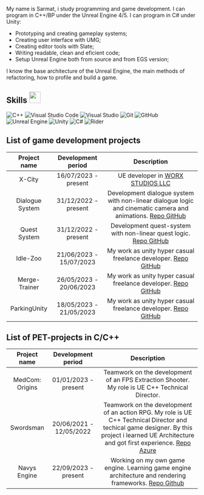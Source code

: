 My name is Sarmat, i study programming and game development.
I can program in C++/BP under the Unreal Engine 4/5.
I can program in C# under Unity:
* Prototyping and creating gameplay systems;
* Creating user interface with UMG;
* Creating editor tools with Slate;
* Writing readable, clean and eficient code;
* Setup Unreal Engine both from source and from EGS version;

I know the base architecture of the Unreal Engine, the main methods of refactoring,
how to profile and build a game.

## Skills <img src="https://user-images.githubusercontent.com/34418187/202911895-f5e9690b-9772-4c3a-8ba6-d6ad2039e3b4.gif" width="30px">
<img alt="C++" src="https://img.shields.io/badge/c++-%2300599C.svg?style=for-the-badge&logo=c%2B%2B&logoColor=white"/> <img alt="Visual Studio Code" src="https://img.shields.io/badge/VisualStudioCode-0078d7.svg?style=for-the-badge&logo=visual-studio-code&logoColor=white"/> <img alt="Visual Studio" src="https://img.shields.io/badge/VisualStudio-5C2D91.svg?style=for-the-badge&logo=visual-studio&logoColor=white"/> <img alt="Git" src="https://img.shields.io/badge/git-%23F05033.svg?style=for-the-badge&logo=git&logoColor=white"/> ![GitHub](https://img.shields.io/badge/github-%23121011.svg?style=for-the-badge&logo=github&logoColor=white) <img alt="Unreal Engine" src="https://img.shields.io/badge/unrealengine-%23313131.svg?style=for-the-badge&logo=unrealengine&logoColor=white"/> <img alt="Unity" src="https://img.shields.io/badge/Unity-100000?style=for-the-badge&logo=unity&logoColor=white"/> <img alt="C#" src="https://img.shields.io/badge/C%23-239120?style=for-the-badge&logo=c-sharp&logoColor=white"/> <img alt="Rider" src="https://img.shields.io/badge/Rider-000000?style=for-the-badge&logo=Rider&logoColor=white"/>

## List of game development projects
| Project name | Development period | Description |
|:------------:|:------------------:|:-----------:|
| X-City |16/07/2023 - present| UE developer in [WORX STUDIOS LLC](https://worxstudios.com/) |
| Dialogue System |31/12/2022 - present| Development dialogue system with non-linear dialogue logic and cinematic camera and animations. [Repo GitHub](https://github.com/navys04/DialogueSystem) |
| Quest System |31/12/2022 - present| Development quest-system with non-linear quest logic. [Repo GitHub](https://github.com/navys04/QuestSystem) |
| Idle-Zoo |21/06/2023 - 15/07/2023| My work as unity hyper casual freelance developer. [Repo GitHub](https://github.com/navys04/Idle-Zoo) |
| Merge-Trainer |26/05/2023 - 20/06/2023| My work as unity hyper casual freelance developer. [Repo GitHub](https://github.com/navys04/Merge-Trainer) |
| ParkingUnity |18/05/2023 - 21/05/2023| My work as unity hyper casual freelance developer. [Repo GitHub](https://github.com/navys04/ParkingUnity) |

## List of PET-projects in С/C++
| Project name | Development period | Description |
|:------------:|:------------------:|:-----------:|
| MedCom: Origins | 01/01/2023 - present | Teamwork on the development of an FPS Extraction Shooter. My role is UE C++ Technical Director. |
| Swordsman | 20/06/2021 - 12/05/2022 | Teamwork on the development of an action RPG. My role is UE C++ Technical Director and techical game designer. By this project i learned UE Architecture and got first experience. [Repo Azure](https://dev.azure.com/fgStudio/_git/SwordsmanRPG) |
| Navys Engine | 22/09/2023 - present | Working on my own game engine. Learning game engine architecture and rendering frameworks. [Repo Github](https://github.com/navys04/NavysEngine) |
